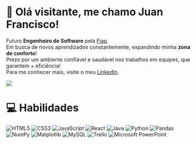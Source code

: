 <!-- Apresentação -->
# 👋 Olá visitante, me chamo Juan Francisco!

Futuro **Engenheiro de Software** pela [Fiap](https://www.fiap.com.br).<br/>
Em busca de novos aprendizados constantemente, expandindo minha **zona de conforto**!<br/>
Prezo por um ambiente confiável e saudável nos trabalhos em equipes, que garantem + eficiência!<br/>
Para me conhecer mais, visite o meu [LinkedIn](www.linkedin.com/in/juan-muradas).<br/>

[![](https://github-readme-stats.vercel.app/api?username=oojjuan&theme=github_dark&hide_border=false&include_all_commits=true&count_private=true&show_icons=true)](https://github.com/anuraghazra/github-readme-stats)

<!-- Conhecimentos -->
# 💻 Habilidades
![HTML5](https://img.shields.io/badge/html5-%23E34F26.svg?style=for-the-badge&logo=html5&logoColor=white)
![CSS3](https://img.shields.io/badge/css3-%231572B6.svg?style=for-the-badge&logo=css3&logoColor=white)
![JavaScript](https://img.shields.io/badge/javascript-%23323330.svg?style=for-the-badge&logo=javascript&logoColor=%23F7DF1E)
![React](https://img.shields.io/badge/react-%2320232a.svg?style=for-the-badge&logo=react&logoColor=%2361DAFB)
![Java](https://img.shields.io/badge/java-%23ED8B00.svg?style=for-the-badge&logo=openjdk&logoColor=white)
![Python](https://img.shields.io/badge/python-3670A0?style=for-the-badge&logo=python&logoColor=ffdd54)
![Pandas](https://img.shields.io/badge/pandas-%23150458.svg?style=for-the-badge&logo=pandas&logoColor=white)
![NumPy](https://img.shields.io/badge/numpy-%23013243.svg?style=for-the-badge&logo=numpy&logoColor=white)
![Matplotlib](https://img.shields.io/badge/Matplotlib-%23ffffff.svg?style=for-the-badge&logo=Matplotlib&logoColor=black)
![MySQL](https://img.shields.io/badge/mysql-4479A1.svg?style=for-the-badge&logo=mysql&logoColor=white)
![Trello](https://img.shields.io/badge/Trello-%23026AA7.svg?style=for-the-badge&logo=Trello&logoColor=white)
![Microsoft PowerPoint](https://img.shields.io/badge/Microsoft_PowerPoint-B7472A?style=for-the-badge&logo=microsoft-powerpoint&logoColor=white)
